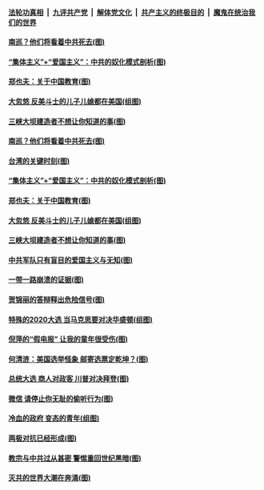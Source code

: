 ####  [法轮功真相](../../../../basic/blob/master/README.md?t=10131731) &nbsp;|&nbsp; [九评共产党](../../../../9ping.md/blob/master/README.md?t=10131731) &nbsp;|&nbsp; [解体党文化](../../../../jtdwh.md/blob/master/README.md?t=10131731)  &nbsp;|&nbsp; [共产主义的终极目的](../../../../gczydzjmd.md/blob/master/README.md?t=10131731) &nbsp;|&nbsp; [魔鬼在统治我们的世界](../../../../mgztzwmdsj.md/blob/master/README.md?t=10131731) 

#### [南巡？他们将看着中共死去(图)](../pages/p4/949097.md?t=10131731) 

#### [“集体主义”+“爱国主义”：中共的奴化模式剖析(图)](../pages/p4/949088.md?t=10131731) 


#### [郑也夫：关于中国教育(图)](../pages/p4/949060.md?t=10131731) 

#### [大忽悠 反美斗士的儿子儿媳都在美国(组图)](../pages/p4/949053.md?t=10131731) 

#### [三峡大坝建造者不想让你知道的事(图)](../pages/p4/949061.md?t=10131731) 

#### [南巡？他们将看着中共死去(图)](../pages/p4/949097.md?t=10131731) 

#### [台湾的关键时刻(图)](../pages/p4/949095.md?t=10131731) 

#### [“集体主义”+“爱国主义”：中共的奴化模式剖析(图)](../pages/p4/949088.md?t=10131731) 


#### [郑也夫：关于中国教育(图)](../pages/p4/949060.md?t=10131731) 

#### [大忽悠 反美斗士的儿子儿媳都在美国(组图)](../pages/p4/949053.md?t=10131731) 

#### [三峡大坝建造者不想让你知道的事(图)](../pages/p4/949061.md?t=10131731) 

#### [中共军队只有盲目的爱国主义与无知(图)](../pages/p4/949052.md?t=10131731) 

#### [一带一路崩溃的证据(图)](../pages/p4/949044.md?t=10131731) 

#### [贺锦丽的答辩释出危险信号(图)](../pages/p4/949058.md?t=10131731) 

#### [特殊的2020大选 当马克思要对决华盛顿(组图)](../pages/p4/948967.md?t=10131731) 


#### [倪萍的“假电报” 让我的童年很受伤(图)](../pages/p4/948933.md?t=10131731) 

#### [何清涟：美国选举怪象 邮寄选票定乾坤？(图)](../pages/p4/948935.md?t=10131731) 

#### [总统大选 商人对政客 川普对决拜登(图)](../pages/p4/948926.md?t=10131731) 

#### [微信 请停止你无耻的偷听行为(图)](../pages/p4/948928.md?t=10131731) 

#### [冷血的政府 变态的青年(组图)](../pages/p4/948805.md?t=10131731) 

#### [两极对抗已经形成(图)](../pages/p4/948843.md?t=10131731) 

#### [教宗与中共过从甚密 警惕重回世纪黑暗(图)](../pages/p4/948801.md?t=10131731) 

#### [灭共的世界大潮在奔涌(图)](../pages/p4/948838.md?t=10131731) 

